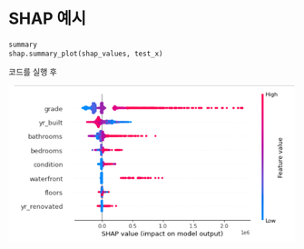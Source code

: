 # SHAP 예시


```
summary
shap.summary_plot(shap_values, test_x)
```



코드를 실행 후

<img src = "image/shap.png">

